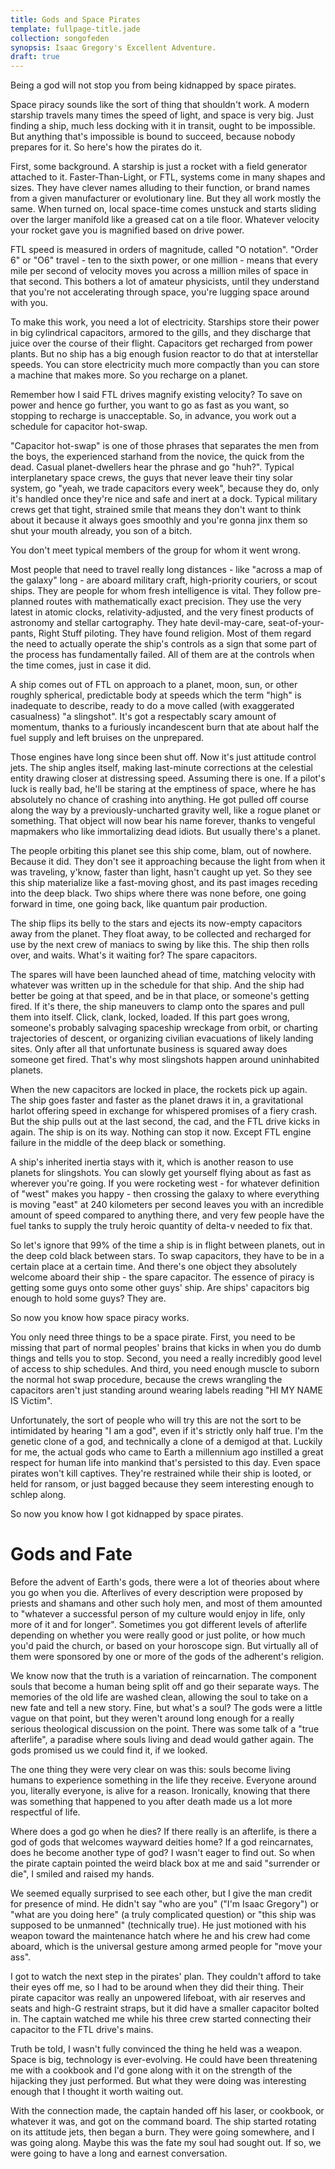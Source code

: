 ```yaml
---
title: Gods and Space Pirates
template: fullpage-title.jade
collection: songofeden
synopsis: Isaac Gregory's Excellent Adventure.
draft: true
---
```


Being a god will not stop you from being kidnapped by space pirates.

Space piracy sounds like the sort of thing that shouldn't work. A modern starship travels many times the speed of light, and space is very big. Just finding a ship, much less docking with it in transit, ought to be impossible. But anything that's impossible is bound to succeed, because nobody prepares for it. So here's how the pirates do it.

First, some background. A starship is just a rocket with a field generator attached to it. Faster-Than-Light, or FTL, systems come in many shapes and sizes. They have clever names alluding to their function, or brand names from a given manufacturer or evolutionary line. But they all work mostly the same. When turned on, local space-time comes unstuck and starts sliding over the larger manifold like a greased cat on a tile floor. Whatever velocity your rocket gave you is magnified based on drive power.

FTL speed is measured in orders of magnitude, called "O notation". "Order 6" or "O6" travel - ten to the sixth power, or one million - means that every mile per second of velocity moves you across a million miles of space in that second. This bothers a lot of amateur physicists, until they understand that you're not accelerating through space, you're lugging space around with you.

To make this work, you need a lot of electricity. Starships store their power in big cylindrical capacitors, armored to the gills, and they discharge that juice over the course of their flight. Capacitors get recharged from power plants. But no ship has a big enough fusion reactor to do that at interstellar speeds. You can store electricity much more compactly than you can store a machine that makes more. So you recharge on a planet.

Remember how I said FTL drives magnify existing velocity? To save on power and hence go further, you want to go as fast as you want, so stopping to recharge is unacceptable. So, in advance, you work out a schedule for capacitor hot-swap.

"Capacitor hot-swap" is one of those phrases that separates the men from the boys, the experienced starhand from the novice, the quick from the dead. Casual planet-dwellers hear the phrase and go "huh?". Typical interplanetary space crews, the guys that never leave their tiny solar system, go "yeah, we trade capacitors every week", because they do, only it's handled once they're nice and safe and inert at a dock. Typical military crews get that tight, strained smile that means they don't want to think about it because it always goes smoothly and you're gonna jinx them so shut your mouth already, you son of a bitch.

You don't meet typical members of the group for whom it went wrong.

Most people that need to travel really long distances - like "across a map of the galaxy" long - are aboard military craft, high-priority couriers, or scout ships. They are people for whom fresh intelligence is vital. They follow pre-planned routes with mathematically exact precision. They use the very latest in atomic clocks, relativity-adjusted, and the very finest products of astronomy and stellar cartography. They hate devil-may-care, seat-of-your-pants, Right Stuff piloting. They have found religion. Most of them regard the need to actually operate the ship's controls as a sign that some part of the process has fundamentally failed. All of them are at the controls when the time comes, just in case it did.

A ship comes out of FTL on approach to a planet, moon, sun, or other roughly spherical, predictable body at speeds which the term "high" is inadequate to describe, ready to do a move called (with exaggerated casualness) "a slingshot". It's got a respectably scary amount of momentum, thanks to a furiously incandescent burn that ate about half the fuel supply and left bruises on the unprepared.

Those engines have long since been shut off. Now it's just attitude control jets. The ship angles itself, making last-minute corrections at the celestial entity drawing closer at distressing speed. Assuming there is one. If a pilot's luck is really bad, he'll be staring at the emptiness of space, where he has absolutely no chance of crashing into anything. He got pulled off course along the way by a previously-uncharted gravity well, like a rogue planet or something. That object will now bear his name forever, thanks to vengeful mapmakers who like immortalizing dead idiots. But usually there's a planet.

The people orbiting this planet see this ship come, blam, out of nowhere. Because it did. They don't see it approaching because the light from when it was traveling, y'know, faster than light, hasn't caught up yet. So they see this ship materialize like a fast-moving ghost, and its past images receding into the deep black. Two ships where there was none before, one going forward in time, one going back, like quantum pair production.

The ship flips its belly to the stars and ejects its now-empty capacitors away from the planet. They float away, to be collected and recharged for use by the next crew of maniacs to swing by like this. The ship then rolls over, and waits. What's it waiting for? The spare capacitors.

The spares will have been launched ahead of time, matching velocity with whatever was written up in the schedule for that ship. And the ship had better be going at that speed, and be in that place, or someone's getting fired. If it's there, the ship maneuvers to clamp onto the spares and pull them into itself. Click, clank, locked, loaded. If this part goes wrong, someone's probably salvaging spaceship wreckage from orbit, or charting trajectories of descent, or organizing civilian evacuations of likely landing sites. Only after all that unfortunate business is squared away does someone get fired. That's why most slingshots happen around uninhabited planets.

When the new capacitors are locked in place, the rockets pick up again. The ship goes faster and faster as the planet draws it in, a gravitational harlot offering speed in exchange for whispered promises of a fiery crash. But the ship pulls out at the last second, the cad, and the FTL drive kicks in again. The ship is on its way. Nothing can stop it now. Except FTL engine failure in the middle of the deep black or something.

A ship's inherited inertia stays with it, which is another reason to use planets for slingshots. You can slowly get yourself flying about as fast as wherever you're going. If you were rocketing west - for whatever definition of "west" makes you happy - then crossing the galaxy to where everything is moving "east" at 240 kilometers per second leaves you with an incredible amount of speed compared to anything there, and very few people have the fuel tanks to supply the truly heroic quantity of delta-v needed to fix that.

So let's ignore that 99% of the time a ship is in flight between planets, out in the deep cold black between stars. To swap capacitors, they have to be in a certain place at a certain time. And there's one object they absolutely welcome aboard their ship - the spare capacitor. The essence of piracy is getting some guys onto some other guys' ship. Are ships' capacitors big enough to hold some guys? They are.

So now you know how space piracy works.

You only need three things to be a space pirate. First, you need to be missing that part of normal peoples' brains that kicks in when you do dumb things and tells you to stop. Second, you need a really incredibly good level of access to ship schedules. And third, you need enough muscle to suborn the normal hot swap procedure, because the crews wrangling the capacitors aren't just standing around wearing labels reading "HI MY NAME IS Victim".

Unfortunately, the sort of people who will try this are not the sort to be intimidated by hearing "I am a god", even if it's strictly only half true. I'm the genetic clone of a god, and technically a clone of a demigod at that. Luckily for me, the actual gods who came to Earth a millennium ago instilled a great respect for human life into mankind that's persisted to this day. Even space pirates won't kill captives. They're restrained while their ship is looted, or held for ransom, or just bagged because they seem interesting enough to schlep along.

So now you know how I got kidnapped by space pirates.

# Gods and Fate 

Before the advent of Earth's gods, there were a lot of theories about where you go when you die. Afterlives of every description were proposed by priests and shamans and other such holy men, and most of them amounted to "whatever a successful person of my culture would enjoy in life, only more of it and for longer". Sometimes you got different levels of afterlife depending on whether you were really good or just polite, or how much you'd paid the church, or based on your horoscope sign. But virtually all of them were sponsored by one or more of the gods of the adherent's religion.

We know now that the truth is a variation of reincarnation. The component souls that become a human being split off and go their separate ways. The memories of the old life are washed clean, allowing the soul to take on a new fate and tell a new story. Fine, but what's a soul? The gods were a little vague on that point, but they weren't around long enough for a really serious theological discussion on the point. There was some talk of a "true afterlife", a paradise where souls living and dead would gather again. The gods promised us we could find it, if we looked.

The one thing they were very clear on was this: souls become living humans to experience something in the life they receive. Everyone around you, literally everyone, is alive for a reason. Ironically, knowing that there was something that happened to you after death made us a lot more respectful of life.

Where does a god go when he dies? If there really is an afterlife, is there a god of gods that welcomes wayward deities home? If a god reincarnates, does he become another type of god? I wasn't eager to find out. So when the pirate captain pointed the weird black box at me and said "surrender or die", I smiled and raised my hands.

We seemed equally surprised to see each other, but I give the man credit for presence of mind. He didn't say "who are you" ("I'm Isaac Gregory") or "what are you doing here" (a truly complicated question) or "this ship was supposed to be unmanned" (technically true). He just motioned with his weapon toward the maintenance hatch where he and his crew had come aboard, which is the universal gesture among armed people for "move your ass".

I got to watch the next step in the pirates' plan. They couldn't afford to take their eyes off me, so I had to be around when they did their thing. Their pirate capacitor was really an unpowered lifeboat, with air reserves and seats and high-G restraint straps, but it did have a smaller capacitor bolted in. The captain watched me while his three crew started connecting their capacitor to the FTL drive's mains.

Truth be told, I wasn't fully convinced the thing he held was a weapon. Space is big, technology is ever-evolving. He could have been threatening me with a cookbook and I'd gone along with it on the strength of the hijacking they just performed. But what they were doing was interesting enough that I thought it worth waiting out.

With the connection made, the captain handed off his laser, or cookbook, or whatever it was, and got on the command board. The ship started rotating on its attitude jets, then began a burn. They were going somewhere, and I was going along. Maybe this was the fate my soul had sought out. If so, we were going to have a long and earnest conversation.

